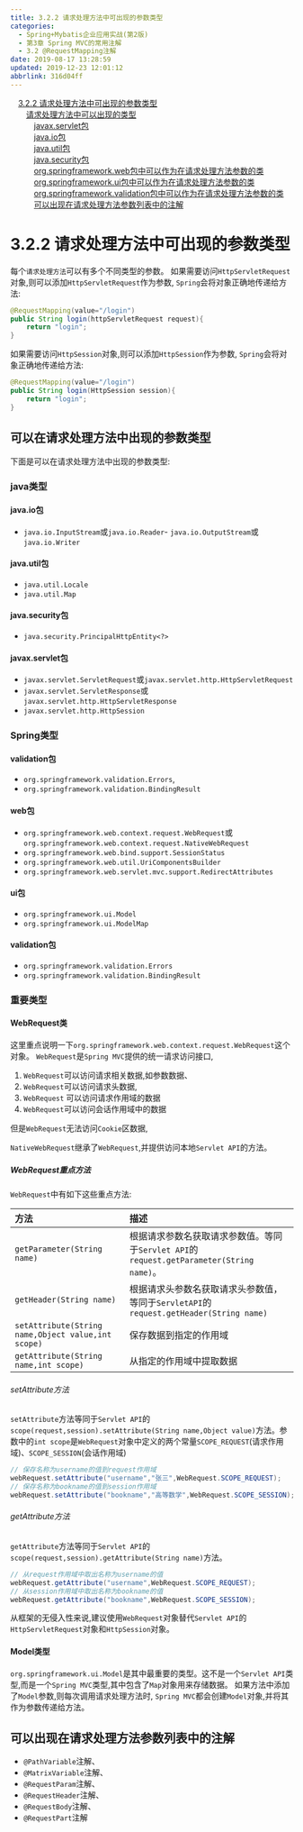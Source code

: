 ```yaml
---
title: 3.2.2 请求处理方法中可出现的参数类型
categories: 
  - Spring+Mybatis企业应用实战(第2版)
  - 第3章 Spring MVC的常用注解
  - 3.2 @RequestMapping注解
date: 2019-08-17 13:28:59
updated: 2019-12-23 12:01:12
abbrlink: 316d04ff
---
```

<div id='my_toc'><a href="/JavaReadingNotes/316d04ff/#3-2-2-请求处理方法中可出现的参数类型" class="header_1">3.2.2 请求处理方法中可出现的参数类型</a>&nbsp;<br><a href="/JavaReadingNotes/316d04ff/#请求处理方法中可以出现的类型" class="header_2">请求处理方法中可以出现的类型</a>&nbsp;<br><a href="/JavaReadingNotes/316d04ff/#javax-servlet包" class="header_3">javax.servlet包</a>&nbsp;<br><a href="/JavaReadingNotes/316d04ff/#java-io包" class="header_3">java.io包</a>&nbsp;<br><a href="/JavaReadingNotes/316d04ff/#java-util包" class="header_3">java.util包</a>&nbsp;<br><a href="/JavaReadingNotes/316d04ff/#java-security包" class="header_3">java.security包</a>&nbsp;<br><a href="/JavaReadingNotes/316d04ff/#org-springframework-web包中可以作为在请求处理方法参数的类" class="header_3">org.springframework.web包中可以作为在请求处理方法参数的类</a>&nbsp;<br><a href="/JavaReadingNotes/316d04ff/#org-springframework-ui包中可以作为在请求处理方法参数的类" class="header_3">org.springframework.ui包中可以作为在请求处理方法参数的类</a>&nbsp;<br><a href="/JavaReadingNotes/316d04ff/#org-springframework-validation包中可以作为在请求处理方法参数的类" class="header_3">org.springframework.validation包中可以作为在请求处理方法参数的类</a>&nbsp;<br><a href="/JavaReadingNotes/316d04ff/#可以出现在请求处理方法参数列表中的注解" class="header_3">可以出现在请求处理方法参数列表中的注解</a>&nbsp;<br></div>
<style>.header_1{margin-left: 1em;}.header_2{margin-left: 2em;}.header_3{margin-left: 3em;}.header_4{margin-left: 4em;}.header_5{margin-left: 5em;}.header_6{margin-left: 6em;}</style>
<!--more-->
<script>if (navigator.platform.search('arm')==-1){document.getElementById('my_toc').style.display = 'none';}var e,p = document.getElementsByTagName('p');while (p.length>0) {e = p[0];e.parentElement.removeChild(e);}</script>

<!--end-->
<!--SSTStart-->
# 3.2.2 请求处理方法中可出现的参数类型
每个`请求处理方法`可以有多个不同类型的参数。
如果需要访问`HttpServletRequest`对象,则可以添加`HttpServletRequest`作为参数, `Spring`会将对象正确地传递给方法:
```java
@RequestMapping(value="/login")
public String login(httpServletRequest request){
    return "login";
}
```
如果需要访问`HttpSession`对象,则可以添加`HttpSession`作为参数, `Spring`会将对象正确地传递给方法:
```java
@RequestMapping(value="/login")
public String login(HttpSession session){
    return "login";
}
```
## 可以在请求处理方法中出现的参数类型
下面是可以在请求处理方法中出现的参数类型:

### java类型
#### java.io包
- `java.io.InputStream`或`java.io.Reader`- `java.io.OutputStream`或`java.io.Writer`

#### java.util包
- `java.util.Locale`
- `java.util.Map`

#### java.security包
- `java.security.PrincipalHttpEntity<?>`

#### javax.servlet包
- `javax.servlet.ServletRequest`或`javax.servlet.http.HttpServletRequest`
- `javax.servlet.ServletResponse`或`javax.servlet.http.HttpServletResponse`
- `javax.servlet.http.HttpSession`

### Spring类型
#### validation包
- `org.springframework.validation.Errors`,
- `org.springframework.validation.BindingResult`

#### web包
- `org.springframework.web.context.request.WebRequest`或`org.springframework.web.context.request.NativeWebRequest`
- `org.springframework.web.bind.support.SessionStatus`
- `org.springframework.web.util.UriComponentsBuilder`
- `org.springframework.web.servlet.mvc.support.RedirectAttributes`

#### ui包
- `org.springframework.ui.Model`
- `org.springframework.ui.ModelMap`

#### validation包
- `org.springframework.validation.Errors`
- `org.springframework.validation.BindingResult`

### 重要类型
#### WebRequest类
这里重点说明一下`org.springframework.web.context.request.WebRequest`这个对象。 `WebRequest`是`Spring MVC`提供的统一请求访问接口,
1. `WebRequest`可以访问请求相关数据,如参数数据、
2. `WebRequest`可以访问请求头数据,
3. `WebRequest` 可以访问请求作用域的数据
4. `WebRequest`可以访问会话作用域中的数据

但是`WebRequest`无法访问`Cookie`区数据,

`NativeWebRequest`继承了`WebRequest`,并提供访问本地`Servlet API`的方法。
##### WebRequest重点方法
`WebRequest`中有如下这些重点方法:

|方法|描述|
|:---|:---|
|`getParameter(String name)`|根据请求参数名获取请求参数值。等同于`Servlet API`的`request.getParameter(String name)`。|
|`getHeader(String name)`|根据请求头参数名获取请求头参数值，等同于`ServletAPI`的`request.getHeader(String name)`|
|`setAttribute(String name,Object value,int scope)`|保存数据到指定的作用域|
|`getAttribute(String name,int scope)`|从指定的作用域中提取数据|

###### setAttribute方法
`setAttribute`方法等同于`Servlet API`的`scope(request,session).setAttribute(String name,Object value)`方法。参数中的`int scope`是`WebRequest`对象中定义的两个常量`SCOPE_REQUEST`(请求作用域)、`SCOPE_SESSION`(会话作用域)
```java
// 保存名称为username的值到request作用域
webRequest.setAttribute("username","张三",WebRequest.SCOPE_REQUEST);
// 保存名称为bookname的值到session作用域
webRequest.setAttribute("bookname","高等数学",WebRequest.SCOPE_SESSION);
```
###### getAttribute方法
`getAttribute`方法等同于`Servlet API`的`scope(request,session).getAttribute(String name)`方法。
```java
// 从request作用域中取出名称为username的值
webRequest.getAttribute("username",WebRequest.SCOPE_REQUEST);
// 从session作用域中取出名称为bookname的值
webRequest.getAttribute("bookname",WebRequest.SCOPE_SESSION);
```
从框架的无侵入性来说,建议使用`WebRequest`对象替代`Servlet API`的`HttpServletRequest`对象和`HttpSession`对象。
#### Model类型
`org.springframework.ui.Model`是其中最重要的类型。这不是一个`Servlet API`类型,而是一个`Spring MVC`类型,其中包含了`Map`对象用来存储数据。
如果方法中添加了`Model`参数,则每次调用请求处理方法时, `Spring MVC`都会创建`Model`对象,并将其作为参数传递给方法。

## 可以出现在请求处理方法参数列表中的注解
- `@PathVariable`注解、
- `@MatrixVariable`注解、
- `@RequestParam`注解、
- `@RequestHeader`注解、
- `@RequestBody`注解、
- `@RequestPart`注解
